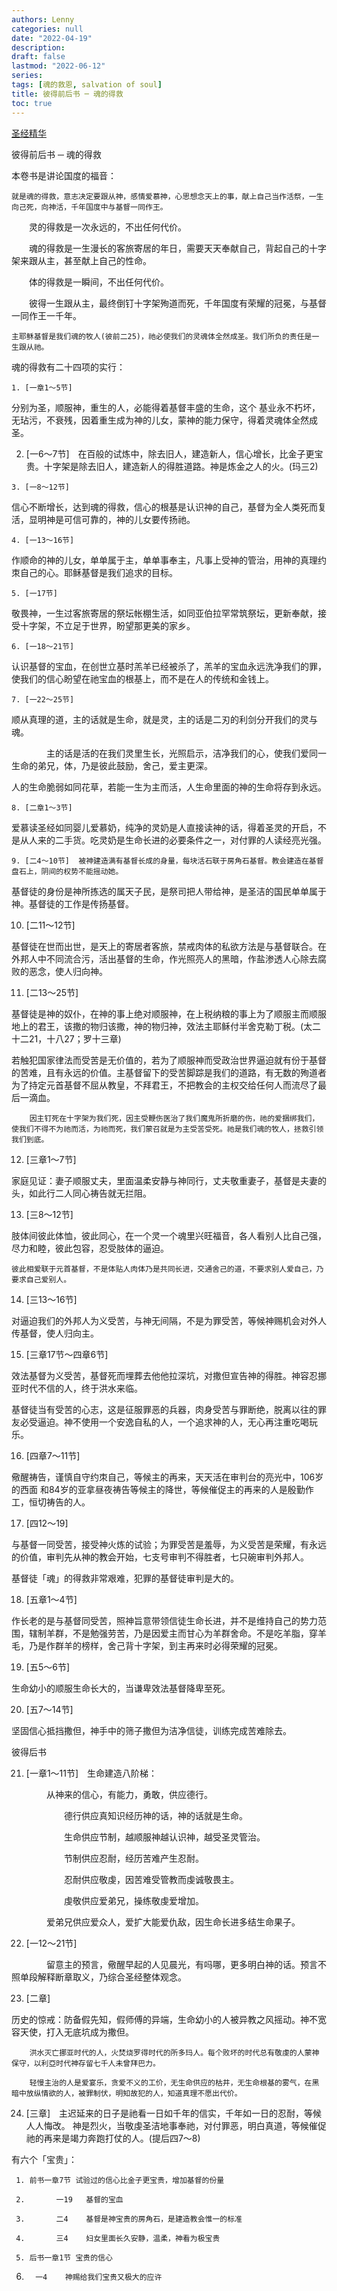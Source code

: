 ```yaml
---
authors: Lenny
categories: null
date: "2022-04-19"
description: 
draft: false
lastmod: "2022-06-12"
series:
tags: [魂的救恩, salvation of soul]
title: 彼得前后书 ─ 魂的得救
toc: true
---
```

[圣经精华](https://sites.google.com/site/lilysbiblestudy/simplified/peter12)
<!--more-->

 彼得前后书 ─ 魂的得救

本卷书是讲论国度的福音：

    就是魂的得救，意志决定要跟从神，感情爱慕神，心思想念天上的事，献上自己当作活祭，一生向己死，向神活，千年国度中与基督一同作王。

　　灵的得救是一次永远的，不出任何代价。

　　魂的得救是一生漫长的客旅寄居的年日，需要天天奉献自己，背起自己的十字架来跟从主，甚至献上自己的性命。

　　体的得救是一瞬间，不出任何代价。

　　彼得一生跟从主，最终倒钉十字架殉道而死，千年国度有荣耀的冠冕，与基督一同作王一千年。

    主耶稣基督是我们魂的牧人(彼前二25)，祂必使我们的灵魂体全然成圣。我们所负的责任是一生跟从祂。

  魂的得救有二十四项的实行：

    1. [一章1～5节]

  分别为圣，顺服神，重生的人，必能得着基督丰盛的生命，这个 基业永不朽坏，无玷污，不衰残，因着重生成为神的儿女，蒙神的能力保守，得着灵魂体全然成圣。

  2. [一6～7节]　在百般的试炼中，除去旧人，建造新人，信心增长，比金子更宝贵。十字架是除去旧人，建造新人的得胜道路。神是炼金之人的火。(玛三2)

    3. [一8～12节]

  信心不断增长，达到魂的得救，信心的根基是认识神的自己，基督为全人类死而复活，显明神是可信可靠的，神的儿女要传扬祂。

    4. [一13～16节]

  作顺命的神的儿女，单单属于主，单单事奉主，凡事上受神的管治，用神的真理约朿自己的心。耶稣基督是我们追求的目标。

    5. [一17节]

  敬畏神，一生过客旅寄居的祭坛帐棚生活，如同亚伯拉罕常筑祭坛，更新奉献，接受十字架，不立足于世界，盼望那更美的家乡。

    6. [一18～21节]

  认识基督的宝血，在创世立基时羔羊已经被杀了，羔羊的宝血永远洗净我们的罪，使我们的信心盼望在祂宝血的根基上，而不是在人的传统和金钱上。

    7. [一22～25节]

  顺从真理的道，主的话就是生命，就是灵，主的话是二刃的利剑分开我们的灵与魂。

　　　　主的话是活的在我们灵里生长，光照启示，洁净我们的心，使我们爱同一生命的弟兄，体，乃是彼此鼓励，舍己，爱主更深。

 人的生命脆弱如同花草，若能一生为主而活，人生命里面的神的生命将存到永远。

    8. [二章1～3节]

  爱慕读圣经如同婴儿爱慕奶，纯净的灵奶是人直接读神的话，得着圣灵的开启，不是从人来的二手货。吃灵奶是生命长进的必要条件之一，对付罪的人读经亮光强。

    9. [二4～10节]  被神建造满有基督长成的身量，每块活石联于房角石基督。教会建造在基督盘石上，阴间的权势不能摇动她。

  基督徒的身份是神所拣选的属天子民，是祭司把人带给神，是圣洁的国民单单属于神。基督徒的工作是传扬基督。

   10. [二11～12节]

  基督徒在世而出世，是天上的寄居者客旅，禁戒肉体的私欲方法是与基督联合。在外邦人中不同流合污，活出基督的生命，作光照亮人的黑暗，作盐渗透人心除去腐败的恶念，使人归向神。

   11. [二13～25节]

  基督徒是神的奴仆，在神的事上绝对顺服神，在上税纳粮的事上为了顺服主而顺服地上的君王，该撒的物归该撒，神的物归神，效法主耶稣付半舍克勒丁税。(太二十二21，十八27；罗十三章)

  若触犯国家律法而受苦是无价值的，若为了顺服神而受政治世界逼迫就有份于基督的苦难，且有永远的价值。主基督留下的受苦脚踪是我们的道路，有无数的殉道者为了持定元首基督不屈从教皇，不拜君王，不把教会的主权交给任何人而流尽了最后一滴血。

        因主钉死在十字架为我们死，因主受鞭伤医治了我们魔鬼所折磨的伤，祂的爱捆绑我们，使我们不得不为祂而活，为祂而死，我们蒙召就是为主受苦受死。祂是我们魂的牧人，拯救引领我们到底。

   12. [三章1～7节]

  家庭见证：妻子顺服丈夫，里面温柔安静与神同行，丈夫敬重妻子，基督是夫妻的头，如此行二人同心祷告就无拦阻。

   13. [三8～12节]

  肢体间彼此体恤，彼此同心，在一个灵一个魂里兴旺福音，各人看别人比自己强，尽力和睦，彼此包容，忍受肢体的逼迫。

    彼此相爱联于元首基督，不是体贴人肉体乃是共同长进，交通舍己的道，不要求别人爱自己，乃要求自己爱别人。

   14. [三13～16节]

  对逼迫我们的外邦人为义受苦，与神无间隔，不是为罪受苦，等候神赐机会对外人传基督，使人归向主。

   15. [三章17节～四章6节]

  效法基督为义受苦，基督死而埋葬去他他拉深坑，对撒但宣告神的得胜。神容忍挪亚时代不信的人，终于洪水来临。

  基督徒当有受苦的心志，这是征服罪恶的兵器，肉身受苦与罪断绝，脱离以往的罪友必受逼迫。神不使用一个安逸自私的人，一个追求神的人，无心再注重吃喝玩乐。

   16. [四章7～11节]

  儆醒祷告，谨慎自守约朿自己，等候主的再来，天天活在审判台的亮光中，106岁的西面 和84岁的亚拿昼夜祷告等候主的降世，等候催促主的再来的人是殷勤作工，恒切祷告的人。

   17. [四12～19]

  与基督一同受苦，接受神火炼的试验；为罪受苦是羞辱，为义受苦是荣耀，有永远的价值，审判先从神的教会开始，七支号审判不得胜者，七只碗审判外邦人。

  基督徒「魂」的得救非常艰难，犯罪的基督徒审判是大的。

   18. [五章1～4节]

  作长老的是与基督同受苦，照神旨意带领信徒生命长进，并不是维持自己的势力范围，辖制羊群，不是勉强劳苦，乃是因爱主而甘心为羊群舍命。不是吃羊脂，穿羊毛，乃是作群羊的榜样，舍己背十字架，到主再来时必得荣耀的冠冕。

   19. [五5～6节]

  生命幼小的顺服生命长大的，当谦卑效法基督降卑至死。

   20.  [五7～14节]

  坚固信心抵挡撒但，神手中的筛子撒但为洁净信徒，训练完成苦难除去。

 

彼得后书

   21. [一章1～11节]　生命建造八阶梯：

　　　　从神来的信心，有能力，勇敢，供应德行。

　　　　　　德行供应真知识经历神的话，神的话就是生命。

　　　　　　生命供应节制，越顺服神越认识神，越受圣灵管治。

　　　　　　节制供应忍耐，经历苦难产生忍耐。

　　　　　　忍耐供应敬虔，因苦难受管教而虔诚敬畏主。

　　　　　　虔敬供应爱弟兄，操练敬虔爱增加。

　　　　爱弟兄供应爱众人，爱扩大能爱仇敌，因生命长进多结生命果子。

   22. [一12～21节]

　　　　留意主的预言，儆醒早起的人见晨光，有吗哪，更多明白神的话。预言不照单段解释断章取义，乃综合圣经整体观念。

   23. [二章]

  历史的惊戒：防备假先知，假师傅的异端，生命幼小的人被异教之风摇动。神不宽容天使，打入无底坑成为撒但。

        洪水灭亡挪亚时代的人，火焚烧罗得时代的所多玛人。每个败坏的时代总有敬虔的人蒙神保守，以利亞时代神存留七千人未曾拜巴力。

        轻慢主治的人是爱宴乐，贪爱不义的工价，无生命供应的枯井，无生命根基的雾气，在黑暗中放纵情欲的人，被罪制伏，明知故犯的人，知道真理不愿出代价。

   24. [三章]　主迟延来的日子是祂看一日如千年的信实，千年如一日的忍耐，等候人人悔改。 神是烈火，当敬虔圣洁地事奉祂，对付罪恶，明白真道，等候催促祂的再来是竭力奔跑打仗的人。(提后四7～8)

  有六个「宝贵」：

     1. 前书一章7节 试验过的信心比金子更宝贵，增加基督的份量

     2.       一19   基督的宝血

     3.       二4    基督是神宝贵的房角石，是建造教会惟一的标准

     4.       三4    妇女里面长久安静，温柔，神看为极宝贵

     5. 后书一章1节 宝贵的信心

   6.       一4    神赐给我们宝贵又极大的应许